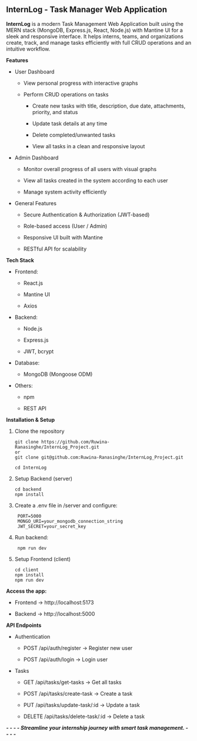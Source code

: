 ## **InternLog - Task Manager Web Application**

**InternLog** is a modern Task Management Web Application built using the MERN stack (MongoDB, Express.js, React, Node.js) with Mantine UI for a sleek and responsive interface.
It helps interns, teams, and organizations create, track, and manage tasks efficiently with full CRUD operations and an intuitive workflow.

**Features**

* User Dashboard
  * View personal progress with interactive graphs

  * Perform CRUD operations on tasks

    * Create new tasks with title, description, due date, attachments, priority, and status

    * Update task details at any time

    * Delete completed/unwanted tasks

    * View all tasks in a clean and responsive layout


* Admin Dashboard

    * Monitor overall progress of all users with visual graphs

    * View all tasks created in the system according to each user

    * Manage system activity efficiently


* General Features

    * Secure Authentication & Authorization (JWT-based)

    * Role-based access (User / Admin)

    * Responsive UI built with Mantine

    * RESTful API for scalability

**Tech Stack**

* Frontend:

    * React.js

    * Mantine UI 
    * Axios


* Backend:

    * Node.js

    * Express.js

    * JWT, bcrypt


* Database:

    * MongoDB (Mongoose ODM)


* Others:

    * npm

    * REST API

**Installation & Setup**
1. Clone the repository

       git clone https://github.com/Ruwina-Ranasinghe/InternLog_Project.git
       or 
       git clone git@github.com:Ruwina-Ranasinghe/InternLog_Project.git

       cd InternLog

2. Setup Backend (server)

       cd backend
       npm install


3. Create a .env file in /server and configure:

        PORT=5000
        MONGO_URI=your_mongodb_connection_string
        JWT_SECRET=your_secret_key


4. Run backend:

        npm run dev

5. Setup Frontend (client)

       cd client
       npm install
       npm run dev


**Access the app:**

* Frontend → http://localhost:5173

* Backend → http://localhost:5000

**API Endpoints**

* Authentication

    * POST /api/auth/register → Register new user

    * POST /api/auth/login → Login user

* Tasks

    * GET /api/tasks/get-tasks → Get all tasks

    * POST /api/tasks/create-task → Create a task

    * PUT /api/tasks/update-task/:id → Update a task

    * DELETE /api/tasks/delete-task/:id → Delete a task

    
***- - - - Streamline your internship journey with smart task management. - - - -***